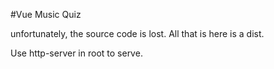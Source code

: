 #Vue Music Quiz

unfortunately, the source code is lost. All that is here is a dist.

Use http-server in root to serve.
